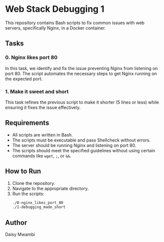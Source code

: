 # Web Stack Debugging 1

This repository contains Bash scripts to fix common issues with web servers, specifically Nginx, in a Docker container.

## Tasks

### 0. Nginx likes port 80
In this task, we identify and fix the issue preventing Nginx from listening on port 80. The script automates the necessary steps to get Nginx running on the expected port.

### 1. Make it sweet and short
This task refines the previous script to make it shorter (5 lines or less) while ensuring it fixes the issue effectively.

## Requirements
- All scripts are written in Bash.
- The scripts must be executable and pass Shellcheck without errors.
- The server should be running Nginx and listening on port 80.
- The scripts should meet the specified guidelines without using certain commands like `wget`, `;`, or `&&`.

## How to Run
1. Clone the repository.
2. Navigate to the appropriate directory.
3. Run the scripts:
    ```bash
    ./0-nginx_likes_port_80
    ./1-debugging_made_short
    ```

## Author
Daisy Mwambi

